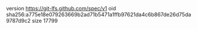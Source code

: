 version https://git-lfs.github.com/spec/v1
oid sha256:a775e18e079263669b2ad71b5471a1ffb97621da4c6b867de26d75da9787d9c2
size 17799
